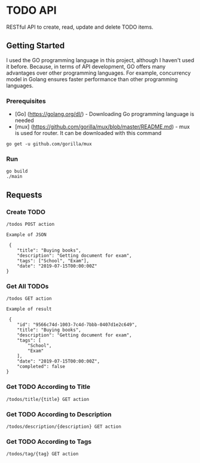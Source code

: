 # TODO API

RESTful API to create, read, update and delete TODO items.

## Getting Started

I used the GO programming language in this project, although I haven't used it before. Because, in terms of API development, GO offers many advantages over other programming languages. For example, concurrency model in Golang ensures faster performance than other programming languages.

### Prerequisites

* [Go] (https://golang.org/dl/) - Downloading Go programming language is needed
* [mux] (https://github.com/gorilla/mux/blob/master/README.md) - mux is used for router. It can be downloaded with this command

```
go get -u github.com/gorilla/mux
```

### Run

```
go build
./main
```

## Requests

### Create TODO

```
/todos POST action

Example of JSON

 {
    "title": "Buying books",
    "description": "Getting document for exam",
    "tags": ["School", "Exam"],
    "date": "2019-07-15T00:00:00Z"
}
```

### Get All TODOs

```
/todos GET action

Example of result

 {
    "id": "9566c74d-1003-7c4d-7bbb-0407d1e2c649",
    "title": "Buying books",
    "description": "Getting document for exam",
    "tags": [
        "School",
        "Exam"
    ],
    "date": "2019-07-15T00:00:00Z",
    "completed": false
}
```

### Get TODO According to Title

```
/todos/title/{title} GET action
```

### Get TODO According to Description

```
/todos/description/{description} GET action
```

### Get TODO According to Tags

```
/todos/tag/{tag} GET action
```



